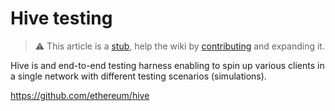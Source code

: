 # Hive testing

> :warning: This article is a [stub](https://en.wikipedia.org/wiki/Wikipedia:Stub), help the wiki by [contributing](/contributing.md) and expanding it.

Hive is and end-to-end testing harness enabling to spin up various clients in a single network with different testing scenarios (simulations).

https://github.com/ethereum/hive